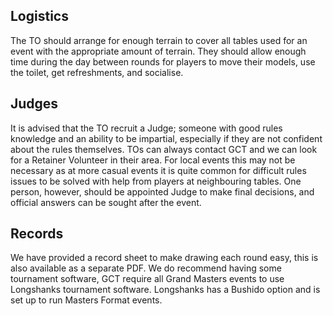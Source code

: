 ## Logistics
The TO should arrange for enough terrain to cover all tables used for an event with the appropriate amount of terrain. They should allow enough time during the day between rounds for players to move their models, use the toilet, get refreshments, and socialise.
## Judges
It is advised that the TO recruit a Judge; someone with good rules knowledge and an ability to be impartial, especially if they are not confident about the rules themselves. TOs can always contact GCT and we can look for a Retainer Volunteer in their area.
For local events this may not be necessary as at more casual events it is quite common for difficult rules issues to be solved with help from players at neighbouring tables.  One person, however, should be appointed Judge to make final decisions, and official answers can be sought after the event.
## Records
We have provided a record sheet to make drawing each round easy, this is also available as a separate PDF.  We do recommend having some tournament software, GCT require all Grand Masters events to use Longshanks tournament software.  Longshanks has a Bushido option and is set up to run Masters Format events.
